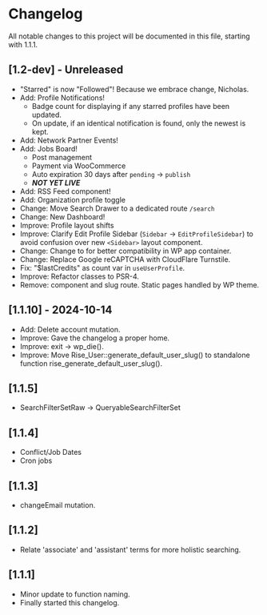 # Changelog

All notable changes to this project will be documented in this file, starting
with 1.1.1.

## \[1.2-dev] - Unreleased

- "Starred" is now "Followed"! Because we embrace change, Nicholas.
- Add: Profile Notifications!
  - Badge count for displaying if any starred profiles have been updated.
  - On update, if an identical notification is found, only the newest is kept.
- Add: Network Partner Events!
- Add: Jobs Board!
  - Post management
  - Payment via WooCommerce
  - Auto expiration 30 days after `pending` -> `publish`
  - ***NOT YET LIVE***
- Add: RSS Feed component!
- Add: Organization profile toggle
- Change: Move Search Drawer to a dedicated route `/search`
- Change: New Dashboard!
- Improve: Profile layout shifts
- Improve: Clarify Edit Profile Sidebar (`Sidebar` -> `EditProfileSidebar`) to avoid confusion over new `<Sidebar>` layout component.
- Change: Change <BrowserRouter> to <HashRouter> for better compatibility in WP app container.
- Change: Replace Google reCAPTCHA with CloudFlare Turnstile.
- Fix: "$lastCredits" as count var in `useUserProfile`.
- Improve: Refactor classes to PSR-4.
- Remove: <Page> component and slug route. Static pages handled by WP theme.

## \[1.1.10] - 2024-10-14

- Add: Delete account mutation.
- Improve: Gave the changelog a proper home.
- Improve: exit -> wp_die().
- Improve: Move Rise_User::generate_default_user_slug() to standalone function rise_generate_default_user_slug().

## \[1.1.5]

- SearchFilterSetRaw -> QueryableSearchFilterSet

## \[1.1.4]

- Conflict/Job Dates
- Cron jobs

## \[1.1.3]

- changeEmail mutation.

## \[1.1.2]

- Relate 'associate' and 'assistant' terms for more holistic searching.

## \[1.1.1]

- Minor update to function naming.
- Finally started this changelog.
